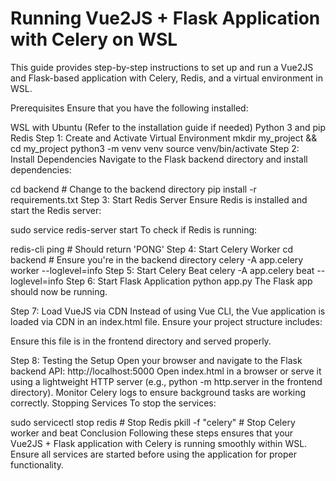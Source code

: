 ﻿# Running Vue2JS + Flask Application with Celery on WSL
This guide provides step-by-step instructions to set up and run a Vue2JS and Flask-based application with Celery, Redis, and a virtual environment in WSL.

Prerequisites
Ensure that you have the following installed:

WSL with Ubuntu (Refer to the installation guide if needed)
Python 3 and pip
Redis
Step 1: Create and Activate Virtual Environment
mkdir my_project && cd my_project
python3 -m venv venv
source venv/bin/activate
Step 2: Install Dependencies
Navigate to the Flask backend directory and install dependencies:

cd backend  # Change to the backend directory
pip install -r requirements.txt
Step 3: Start Redis Server
Ensure Redis is installed and start the Redis server:

sudo service redis-server start
To check if Redis is running:

redis-cli ping  # Should return 'PONG'
Step 4: Start Celery Worker
cd backend  # Ensure you're in the backend directory
celery -A app.celery worker --loglevel=info
Step 5: Start Celery Beat
celery -A app.celery beat --loglevel=info
Step 6: Start Flask Application
python app.py
The Flask app should now be running.

Step 7: Load VueJS via CDN
Instead of using Vue CLI, the Vue application is loaded via CDN in an index.html file. Ensure your project structure includes:

Ensure this file is in the frontend directory and served properly.

Step 8: Testing the Setup
Open your browser and navigate to the Flask backend API: http://localhost:5000
Open index.html in a browser or serve it using a lightweight HTTP server (e.g., python -m http.server in the frontend directory).
Monitor Celery logs to ensure background tasks are working correctly.
Stopping Services
To stop the services:

sudo servicectl stop redis  # Stop Redis
pkill -f "celery"  # Stop Celery worker and beat
Conclusion
Following these steps ensures that your Vue2JS + Flask application with Celery is running smoothly within WSL. Ensure all services are started before using the application for proper functionality.
